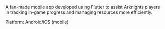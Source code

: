 A fan-made mobile app developed using Flutter to assist Arknights players in tracking in-game progress and managing resources more efficiently.

Platform: Android/iOS (mobile)


